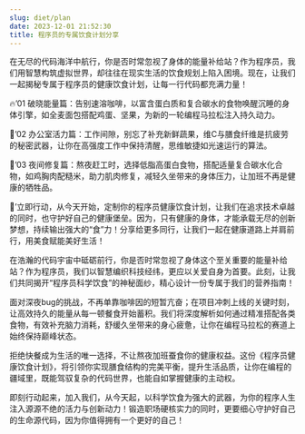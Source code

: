 ```yaml
---
slug: diet/plan
date: 2023-12-01 21:52:30
title: 程序员的专属饮食计划分享
---
```


在无尽的代码海洋中航行，你是否时常忽视了身体的能量补给站？作为程序员，我们用智慧构筑虚拟世界，却往往在现实生活的饮食规划上陷入困境。现在，让我们一起揭秘专属于程序员的健康饮食计划，让每一行代码都充满力量！

🔥’01 破晓能量篇：告别速溶咖啡，以富含蛋白质和复合碳水的食物唤醒沉睡的身体引擎，如全麦面包搭配鸡蛋、坚果，为新的一轮编程马拉松注入持久动力。

🌱’02 办公室活力篇：工作间隙，别忘了补充新鲜蔬果，维C与膳食纤维是抗疲劳的秘密武器，让你在高强度工作中保持清醒，思维敏捷如光速运行的算法。

🍲’03 夜间修复篇：熬夜赶工时，选择低脂高蛋白食物，搭配适量复合碳水化合物，如鸡胸肉配糙米，助力肌肉修复，减轻久坐带来的身体压力，让加班不再是健康的牺牲品。

💪’立即行动，从今天开始，定制你的程序员健康饮食计划，让我们在追求技术卓越的同时，也守护好自己的健康堡垒。因为，只有健康的身体，才能承载无尽的创新梦想，持续输出强大的“食”力！分享给更多同行，让我们一起在健康道路上并肩前行，用美食赋能美好生活！

在浩瀚的代码宇宙中砥砺前行，你是否时常忽视了身体这个至关重要的能量补给站？作为程序员，我们以智慧编织科技经纬，更应以关爱自身为首要。此刻，让我们共同揭开“程序员科学饮食”的神秘面纱，精心设计一份专属于我们的营养指南！

面对深夜bug的挑战，不再单靠咖啡因的短暂亢奋；在项目冲刺上线的关键时刻，让高效持久的能量从每一顿餐食开始蓄积。我们将深度解析如何通过精准搭配各类食物，有效补充脑力消耗，舒缓久坐带来的身心疲惫，让你在编程马拉松的赛道上始终保持巅峰状态。

拒绝快餐成为生活的唯一选择，不让熬夜加班蚕食你的健康权益。这份《程序员健康饮食计划》，将引领你实现膳食结构的完美平衡，提升生活品质，让你在编程的疆域里，既能驾驭复杂的代码世界，也能自如掌握健康的主动权。

即刻行动起来，加入我们，从今天起，以科学饮食为强大的武器，为你的程序人生注入源源不绝的活力与创新动力！锻造职场硬核实力的同时，更要细心守护好自己的生命源代码，因为你值得拥有一个更好的自己！
